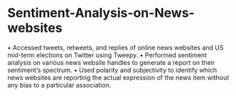 # Sentiment-Analysis-on-News-websites
•	Accessed tweets, retweets, and replies of online news websites and US mid-term elections on Twitter using Tweepy. 
•	Performed sentiment analysis on various news website handles to generate a report on their sentiment’s spectrum. 
•	Used polarity and subjectivity to identify which news websites are reporting the actual expression of the news item without any bias to a particular association.
